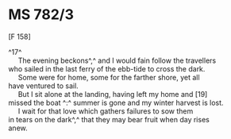 # MS 782/3 

[F 158] 

^17^ \
&nbsp;&nbsp;&nbsp;&nbsp;&nbsp;The evening beckons^,^ and I would fain follow the travellers \
who sailed in the last ferry of the ebb-tide to cross the dark. \
&nbsp;&nbsp;&nbsp;&nbsp;&nbsp;Some were for home, some for the farther shore, yet all \
have ventured to sail. \
&nbsp;&nbsp;&nbsp;&nbsp;&nbsp;But I sit alone at the landing, having left my home and [19] \
missed the boat ^:^ summer is gone and my winter harvest is lost. \
&nbsp;&nbsp;&nbsp;&nbsp;&nbsp;I wait for that love which gathers failures to sow them \
in tears on the dark^,^ that they may bear fruit when day rises \
anew. 
